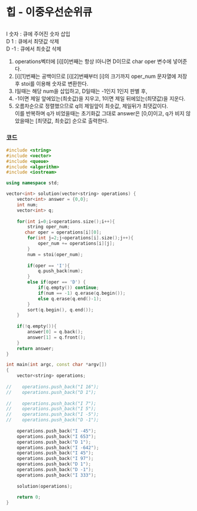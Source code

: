 # 힙 - 이중우선순위큐

##
I 숫자 : 큐에 주어진 숫자 삽입  
D 1 : 큐에서 최댓값 삭제  
D -1 : 큐에서 최솟값 삭제  
  
1. operations벡터에 [i][0]번째는 항상 I아니면 D이므로 char oper 변수에 넣어준다.  
2. [i][1]번째는 공백이므로 [i][2]번째부터 [i]의 크기까지 oper_num 문자열에 저장 후 stoi를 이용해 숫자로 변환한다.  
3. I일때는 해당 num을 삽입하고, D일때는 -1인지 1인지 판별 후,  
4. -1이면 제일 앞에있는(최솟값)을 지우고, 1이면 제일 뒤에있는(최댓값)을 지운다.  
5. 오름차순으로 정렬했으므로  q의 제일앞이 최솟값, 제일뒤가 최댓값이다.  
이를 반복하며 q가 비었을때는 초기화값 그대로 answer은 [0,0]이고, q가 비지 않았을때는 [최댓값, 최솟값] 순으로 출력한다.


### 코드

```c++
#include <string>
#include <vector>
#include <queue>
#include <algorithm>
#include <iostream>

using namespace std;

vector<int> solution(vector<string> operations) {
    vector<int> answer = {0,0};
    int num;
    vector<int> q;
    
    for(int i=0;i<operations.size();i++){
        string oper_num;
       char oper = operations[i][0];
        for(int j=2;j<operations[i].size();j++){
            oper_num += operations[i][j];
        }
        num = stoi(oper_num);
        
        if(oper == 'I'){
            q.push_back(num);
        }
        else if(oper == 'D') {
            if(q.empty()) continue;
            if(num == -1) q.erase(q.begin());
            else q.erase(q.end()-1);
        }
        sort(q.begin(), q.end());
    }
    
    if(!q.empty()){
        answer[0] = q.back();
        answer[1] = q.front();
    }
    return answer;
}

int main(int argc, const char *argv[])
{
    vector<string> operations;
    
//    operations.push_back("I 16");
//    operations.push_back("D 1");
    
//    operations.push_back("I 7");
//    operations.push_back("I 5");
//    operations.push_back("I -5");
//    operations.push_back("D -1");
    
    operations.push_back("I -45");
    operations.push_back("I 653");
    operations.push_back("D 1");
    operations.push_back("I -642");
    operations.push_back("I 45");
    operations.push_back("I 97");
    operations.push_back("D 1");
    operations.push_back("D -1");
    operations.push_back("I 333");
    
    solution(operations);
    
    return 0;
}

```
